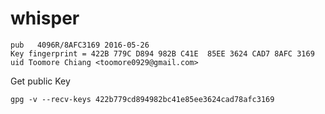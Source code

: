 whisper
========

    pub   4096R/8AFC3169 2016-05-26
    Key fingerprint = 422B 779C D894 982B C41E  85EE 3624 CAD7 8AFC 3169
    uid Toomore Chiang <toomore0929@gmail.com>

Get public Key

    gpg -v --recv-keys 422b779cd894982bc41e85ee3624cad78afc3169
